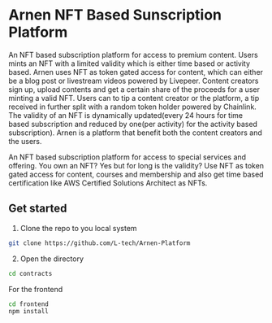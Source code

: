 # Arnen NFT Based Sunscription Platform

An NFT based subscription platform for access to premium content. Users mints an NFT with a limited validity which is either time based or activity based. Arnen uses NFT as token gated access for content, which can either be a blog post or livestream videos powered by Livepeer. Content creators sign up, upload contents and get a certain share of the proceeds for a user minting a valid NFT. Users can to tip a content creator or the platform, a tip received in further split with a random token holder powered by Chainlink. The validity of an NFT is dynamically updated(every 24 hours for time based subscription and reduced by one(per activity) for the activity based subscription). Arnen is a platform that benefit both the content creators and the users.


An NFT based subscription platform for access to special services and offering. You own an NFT? Yes but for long is the validity? Use NFT as token gated access for content, courses and membership and also get time based certification like AWS Certified Solutions Architect as NFTs.

## Get started

1. Clone the repo to you local system

```bash
git clone https://github.com/L-tech/Arnen-Platform
```

2. Open the directory

```bash
cd contracts 
```

For the frontend 

```bash
cd frontend
npm install 
```

